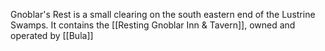 Gnoblar's Rest is a small clearing on the south eastern end of the Lustrine Swamps. It contains the [[Resting Gnoblar Inn & Tavern]], owned and operated by [[Bula]]